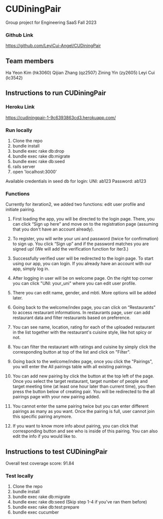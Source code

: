 # CUDiningPair
Group project for Engineering SaaS Fall 2023

### Github Link
https://github.com/LeyiCui-Angel/CUDiningPair

## Team members
Ha Yeon Kim (hk3060)
Qijian Zhang (qz2507)
Zining Yin (zy2605)
Leyi Cui (lc3542)

## Instructions to run CUDiningPair

### Heroku Link
https://cudiningpair-1-9c6393863cd3.herokuapp.com/

### Run locally
1. Clone the repo
2. bundle install
3. bundle exec rake db:drop
4. bundle exec rake db:migrate
5. bundle exec rake db:seed
6. rails server
7. open 'localhost:3000'

Available credentials in seed db for login:
UNI: ab123
Password: ab123

### Functions
Currently for iteration2, we added two functions: edit user profile and initiate pairing.

1. First loading the app, you will be directed to the login page. There, you can click “Sign up here” and move on to the registration page (assuming that you don't have an account already).

2. To register, you will write your uni and password (twice for confirmation) to sign up. You click “Sign up” and if the password matches you are signed up! (We will add the verification function for iter3.)

3. Successfully verified user will be redirected to the login page. To start using our app, you can login. If you already have an account with our app, simply log in.

4. After logging in user will be on welcome page. On the right top corner you can click "UNI: your_uni" where you can edit user profile.

5. There you can edit name, gender, and mbti. More options will be added later.

6. Going back to the welcome/index page, you can click on “Restaurants” to access restaurant informations. In restaurants page, user can add restaurant data and filter restaurants based on preference.

7. You can see name, location, rating for each of the uploaded restaurant in the list together with the restaurant's cuisine style, like hot spicy or not.

8. You can filter the restaurant with ratings and cuisine by simply click the corresponding button at top of the list and click on "Filter".

9. Going back to the welcome/index page, once you click the "Pairings", you will enter the All pairings table with all existing pairings.

10. You can add new pairing by click the button at the top left of the page. Once you select the target restaurant, target number of people and target meeting time (at least one hour later than current time), you then press the button below of creating pair. You will be redirected to the all pairings page with your new pairing added.

11. You cannot enter the same pairing twice but you can enter different pairings as many as you want. Once the pairing is full, user cannot join this specific pairing anymore.

12. If you want to know more info about pairing, you can click that corresponding button and see who is inside of this pairing. You can also edit the info if you would like to.

## Instructions to test CUDiningPair
Overall test coverage score: 91.84

### Test locally
1. Clone the repo
2. bundle install
3. bundle exec rake db:migrate
4. bundle exec rake db:seed
(Skip step 1-4 if you've ran them before)
5. bundle exec rake db:test:prepare
6. bundle exec cucumber

